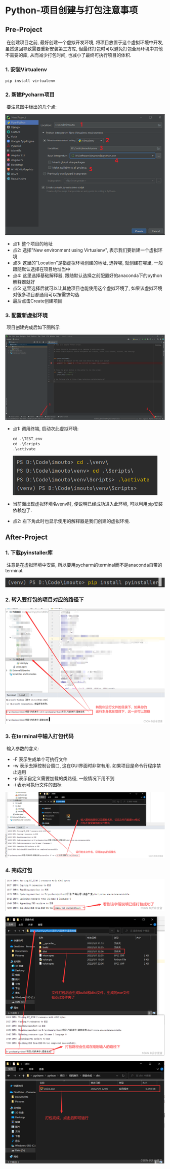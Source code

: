 # Python-项目创建与打包注意事项

## Pre-Project

​	在创建项目之前, 最好创建一个虚拟开发环境, 将项目放置于这个虚拟环境中开发, 虽然这回导致需要重新安装第三方库, 但最终打包时可以避免打包全局环境中其他不需要的库, 从而减少打包时间, 也减小了最终可执行项目的体积.

### 1. 安装Virtualenv

```shell
pip install virtualenv
```

### 2. 新建Pycharm项目

​	要注意图中标出的几个点:

![image-20220815192237673](images/image-20220815192237673.png)

- 点1: 整个项目的地址
- 点2: 选择"New environment using Virtualenv", 表示我们要新建一个虚拟环境
- 点3: 这里的"Location"是指虚拟环境创建的地址, 选择哪, 就创建在哪里, 一般跟随默认选择在项目地址当中
- 点4: 这里选择基础解释器, 跟随默认选择之前配置好的anaconda下的python解释器就好
- 点5: 这里选择后就可以让其他项目也能使用这个虚拟环境了,  如果该虚拟环境对很多项目都通用可以按需求勾选
- 最后点击Create创建项目

### 3. 配置新虚拟环境

​	项目创建完成后如下图所示

![image-20220815192603804](images/image-20220815192603804.png)

- 点1: 调用终端, 启动次此虚拟环境:

  ```shell
  cd .\TEST_env
  cd .\Scripts
  .\activate
  ```

  ![image-20220815192656833](images/image-20220815192656833.png)

- 当前面出现虚拟环境名venv时, 便说明已经成功进入此环境, 可以利用pip安装依赖包了.
- 点2: 右下角此时也显示使用的解释器是我们创建的虚拟环境.

## After-Project

### 1. 下载pyinstaller库

​	注意是在虚拟环境中安装, 所以要用pycharm的terminal而不是anaconda自带的terminal.

![image-20220815205320535](images/image-20220815205320535.png)

### 2. 转入要打包的项目对应的路径下

![在这里插入图片描述](images/934a3523f9fe42d48da41e4c632bb3bf.png)

### 3. 在terminal中输入打包代码

​	输入参数的含义:

- -F 表示生成单个可执行文件
- -w 表示去掉控制台窗口, 这在GUI界面时非常有用. 如果项目是命令行程序禁止选用
- -p 表示自定义需要加载的类路径, 一般情况下用不到
- -i 表示可执行文件的图标

![在这里插入图片描述](images/66a4ab9126fa4944a59818247f2411bf.png)

### 4. 完成打包

![在这里插入图片描述](images/88ffece7d74a4c1293bd4cd0e669d2e9.png)

![在这里插入图片描述](images/9a641cec46fb498a9dc023af50ac58e4.png)

![在这里插入图片描述](images/585f847b88b842cabea50c20f000fbf0.png)

